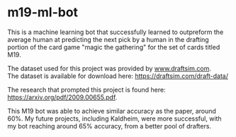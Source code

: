 # m19-ml-bot
This is a machine learning bot that successfully learned to outpreform the average human at predicting the next pick by a human in the drafting portion of the card game "magic the gathering" for the set of cards titled M19.  

The dataset used for this project was provided by www.draftsim.com.  
The dataset is available for download here:  https://draftsim.com/draft-data/

The research that prompted this project is found here:  https://arxiv.org/pdf/2009.00655.pdf.  

This M19 bot was able to achieve similar accuracy as the paper, around 60%.  My future projects, including Kaldheim, were more successful, with my bot reaching around 65% accuracy, from a better pool of drafters.  
